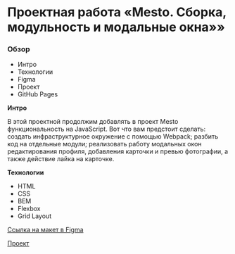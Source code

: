 # Проектная работа «Mesto. Сборка, модульность и модальные окна»»

### Обзор

- Интро
- Технологии
- Figma
- Проект
- GitHub Pages

**Интро**

В этой проектной продолжим добавлять в проект Mesto функциональность на JavaScript. Вот что вам предстоит сделать:
создать инфраструктурное окружение с помощью Webpack;
разбить код на отдельные модули;
реализовать работу модальных окон редактирования профиля, добавления карточки и превью фотографии, а также действие лайка на карточке.

**Технологии**

- HTML
- CSS
- BEM
- Flexbox
- Grid Layout

[Ссылка на макет в Figma](https://www.figma.com/file/bjyvbKKJN2naO0ucURl2Z0/JavaScript.-Sprint-5?node-id=0%3A1)

[Проект](https://github.com/NikolayBugynin/mesto-project-ff.git)
